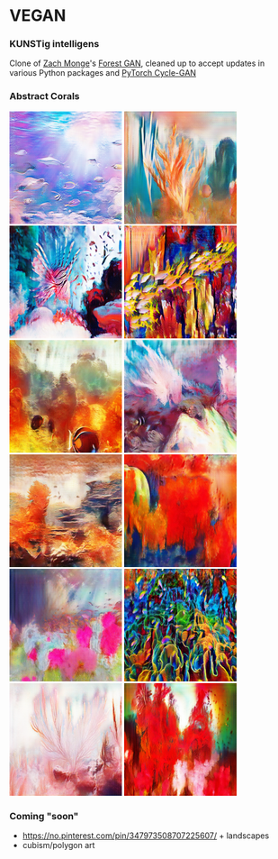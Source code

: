 # VEGAN
### KUNSTig intelligens

Clone of [Zach Monge](https://github.com/zachmonge)'s [Forest GAN](https://github.com/zachmonge/cyclegan_forest_abstract_art_Duke_zm), cleaned up to accept updates in various Python packages and [PyTorch Cycle-GAN](https://github.com/junyanz/pytorch-CycleGAN-and-pix2pix)

### Abstract Corals
<p float="left">
  <img src="github_example_images/14.png" width="200" />
  <img src="github_example_images/22.png" width="200" /> 
  <img src="github_example_images/27.png" width="200" />
  <img src="github_example_images/48.png" width="200" />
  <img src="github_example_images/61.png" width="200" />
  <img src="github_example_images/90.png" width="200" /> 
  <img src="github_example_images/94.png" width="200" />
  <img src="github_example_images/167.png" width="200" />
  <img src="github_example_images/184.png" width="200" />
  <img src="github_example_images/191.png" width="200" /> 
  <img src="github_example_images/257.png" width="200" />
  <img src="github_example_images/263.png" width="200" />
</p>


### Coming "soon"
* https://no.pinterest.com/pin/347973508707225607/ + landscapes
* cubism/polygon art
